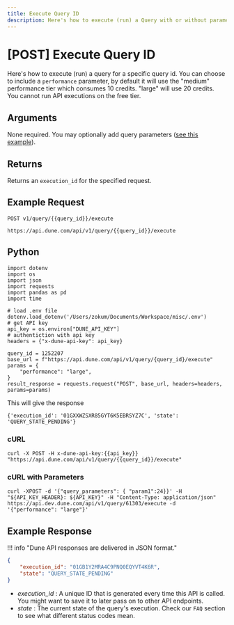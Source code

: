 ```yaml
---
title: Execute Query ID
description: Here's how to execute (run) a Query with or without parameters to retrieve data.
---
```

# [POST] Execute Query ID

Here's how to execute (run) a query for a specific query id. You can choose to include a `performance` parameter, by default it will use the "medium" performance tier which consumes 10 credits. "large" will use 20 credits. You cannot run API executions on the free tier.

## Arguments

None required. You may optionally add query parameters ([see this example](#curl-with-parameters)).

## Returns

Returns an `execution_id` for the specified request.

## Example Request

```
POST v1/query/{{query_id}}/execute

https://api.dune.com/api/v1/query/{{query_id}}/execute
```

## Python
```
import dotenv
import os
import json
import requests
import pandas as pd
import time

# load .env file
dotenv.load_dotenv('/Users/zokum/Documents/Workspace/misc/.env')
# get API key
api_key = os.environ["DUNE_API_KEY"]
# authentiction with api key
headers = {"x-dune-api-key": api_key}

query_id = 1252207
base_url = f"https://api.dune.com/api/v1/query/{query_id}/execute"
params = {
    "performance": "large",
}
result_response = requests.request("POST", base_url, headers=headers, params=params)
```

This will give the response

```
{'execution_id': '01GXXWZSXR85GYT6K5EBRSYZ7C', 'state': 'QUERY_STATE_PENDING'}
```


### cURL

```
curl -X POST -H x-dune-api-key:{{api_key}} "https://api.dune.com/api/v1/query/{{query_id}}/execute"
```

### cURL with Parameters

```
curl -XPOST -d '{"query_parameters": { "param1":24}}' -H "${API_KEY_HEADER}: ${API_KEY}" -H "Content-Type: application/json" https://api.dev.dune.com/api/v1/query/61303/execute -d '{"performance": "large"}'
```

## Example Response

!!! info "Dune API responses are delivered in JSON format."

```json
{
    "execution_id": "01GB1Y2MRA4C9PNQ0EQYVT4K6R",
    "state": "QUERY_STATE_PENDING"
}
```

 - *execution_id* : A unique ID that is generated every time this API is called. You might want to save it to later pass on to other API endpoints.
 - *state* : The current state of the query's execution. Check our `FAQ` section to see what different status codes mean.
